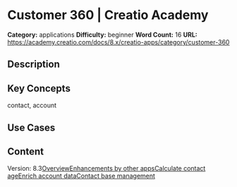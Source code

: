 # Customer 360 | Creatio Academy

**Category:** applications **Difficulty:** beginner **Word Count:** 16 **URL:**
https://academy.creatio.com/docs/8.x/creatio-apps/category/customer-360

## Description

## Key Concepts

contact, account

## Use Cases

## Content

Version:
8.3[Overview](/docs/8.x/creatio-apps/products/crm-tools/accounts-and-contacts/customer-360-overview)[Enhancements by other apps](/docs/8.x/creatio-apps/products/crm-tools/accounts-and-contacts/customer-360-enhancements)[Calculate contact age](/docs/8.x/creatio-apps/products/crm-tools/accounts-and-contacts/calculate-contact-age)[Enrich account data](/docs/8.x/creatio-apps/products/crm-tools/accounts-and-contacts/enrich-account-data)[Contact base management](/docs/8.x/creatio-apps/category/contact-base-management)
